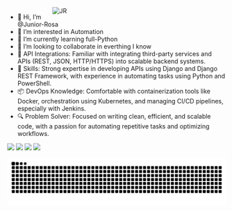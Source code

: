 <img src="https://raw.githubusercontent.com/MicaelliMedeiros/micaellimedeiros/master/image/computer-illustration.png" min-width="400px" max-width="400px" width="400px" align="right" alt="JR">

- 👋 Hi, I’m @Junior-Rosa
- 👀 I’m interested in Automation 
- 🌱 I’m currently learning full-Python
- 💞️ I’m looking to collaborate in everthing I know
- 📄 API Integrations: Familiar with integrating third-party services and APIs (REST, JSON, HTTP/HTTPS) into scalable backend systems.
- 🚀 Skills: Strong expertise in developing APIs using Django and Django REST Framework, with experience in automating tasks using Python and PowerShell.
- 📦 DevOps Knowledge: Comfortable with containerization tools like Docker, orchestration using Kubernetes, and managing CI/CD pipelines, especially with Jenkins.
- 🔍 Problem Solver: Focused on writing clean, efficient, and scalable code, with a passion for automating repetitive tasks and optimizing workflows.

<p align="left">
  <a href="mailto:jr.dasrosas@gmail.com" alt="Gmail">
  <img src="https://img.shields.io/badge/-Gmail-FF0000?style=flat-square&labelColor=FF0000&logo=gmail&logoColor=white&link=jr.dasrosas@gmail.com" /></a>

  <a href="https://www.linkedin.com/in/joeldarosajunior/" alt="Linkedin">
  <img src="https://img.shields.io/badge/-Linkedin-0e76a8?style=flat-square&logo=Linkedin&logoColor=white&link=https://www.linkedin.com/in/joeldarosajunior/" /></a>

  <a href="https://www.facebook.com/JuniorRosaa/" alt="Facebook">
  <img src="https://img.shields.io/badge/-Facebook-3b5998?style=flat-square&labelColor=3b5998&logo=facebook&logoColor=white&link=https://www.facebook.com/JuniorRosaa/"/></a>

  <a href="https://www.instagram.com/junior_das_rosas" alt="Instagram">
  <img src="https://img.shields.io/badge/-Instagram-DF0174?style=flat-square&labelColor=DF0174&logo=instagram&logoColor=white&link=https://www.instagram.com/junior_das_rosas"/></a>
</p>  

![GitHub Snake](https://github.com/junior-rosa/junior-rosa/blob/output/github-snake-dark.svg)
<!---
Junior-Rosa/Junior-Rosa is a ✨ special ✨ repository because its `README.md` (this file) appears on your GitHub profile.
You can click the Preview link to take a look at your changes.
--->
